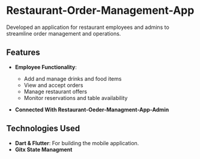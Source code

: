 # Restaurant-Order-Management-App
Developed an application for restaurant employees and admins to streamline order management and operations.

## Features

- **Employee Functionality**: 
  - Add and manage drinks and food items
  - View and accept orders
  - Manage restaurant offers
  - Monitor reservations and table availability

- **Connected With Restaurant-Oeder-Managment-App-Admin**

## Technologies Used

- **Dart & Flutter**: For building the mobile application.
- **Gitx State Managment**
